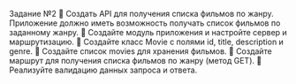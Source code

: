 Задание №2
📌 Создать API для получения списка фильмов по жанру. Приложение должно
иметь возможность получать список фильмов по заданному жанру.
📌 Создайте модуль приложения и настройте сервер и маршрутизацию.
📌 Создайте класс Movie с полями id, title, description и genre.
📌 Создайте список movies для хранения фильмов.
📌 Создайте маршрут для получения списка фильмов по жанру (метод GET).
📌 Реализуйте валидацию данных запроса и ответа.